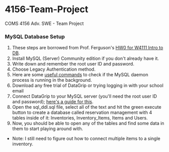 # 4156-Team-Project
COMS 4156 Adv. SWE - Team Project

### MySQL Database Setup
1. These steps are borrowed from Prof. Ferguson's [HW0 for W4111 Intro to DB](https://github.com/donald-f-ferguson/W4111-Intro-to-Databases-Base/blob/main/docs/Homework/HW0/HW0.md#mysql-server-community-edition). 
2. Install MySQL (Server) Community edition if you don't already have it. 
3. Write down and remember the root user ID and password. 
4. Choose Legacy Authentication method.
5. Here are some [useful commands](https://dev.mysql.com/doc/mysql-getting-started/en/#mysql-getting-started-installing) to check if the MySQL daemon process is running in the background. 
6. Download any free trial of DataGrip or trying logging in with your school email
7. Connect DataGrip to your MySQL server (you'll need the root user ID and password); [here's a guide for this](https://www.youtube.com/watch?v=szK5sWGHgbw).
8. Open the sql_ddl.sql file, select all of the text and hit the green execute button to create a database called
reservation management with 4 tables inside of it: Inventories, Inventory_Items, Items and Users. 
9. Now, you should be able to open any of the tables and find some data in them to start playing around with. 

* Note: I still need to figure out how to connect multiple items to a single inventory. 
